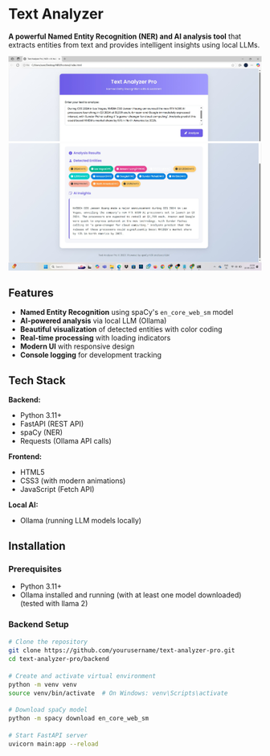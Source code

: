 # Text Analyzer 

**A powerful Named Entity Recognition (NER) and AI analysis tool** that extracts entities from text and provides intelligent insights using local LLMs.

![App Screenshot](https://github.com/Dwaipayan-Mondal/NER-AI-Assistant/blob/main/NER_Image_1.jpg)
![App Screenshot](https://github.com/Dwaipayan-Mondal/NER-AI-Assistant/blob/main/NER_Image_2.jpg)

## Features

- **Named Entity Recognition** using spaCy's `en_core_web_sm` model
- **AI-powered analysis** via local LLM (Ollama)
- **Beautiful visualization** of detected entities with color coding
- **Real-time processing** with loading indicators
- **Modern UI** with responsive design
- **Console logging** for development tracking

## Tech Stack 

**Backend:**
- Python 3.11+
- FastAPI (REST API)
- spaCy (NER)
- Requests (Ollama API calls)

**Frontend:**
- HTML5
- CSS3 (with modern animations)
- JavaScript (Fetch API)

**Local AI:**
- Ollama (running LLM models locally)

## Installation 

### Prerequisites
- Python 3.11+
- Ollama installed and running (with at least one model downloaded)(tested with llama 2)

### Backend Setup
```bash
# Clone the repository
git clone https://github.com/yourusername/text-analyzer-pro.git
cd text-analyzer-pro/backend

# Create and activate virtual environment
python -m venv venv
source venv/bin/activate  # On Windows: venv\Scripts\activate

# Download spaCy model
python -m spacy download en_core_web_sm

# Start FastAPI server
uvicorn main:app --reload

